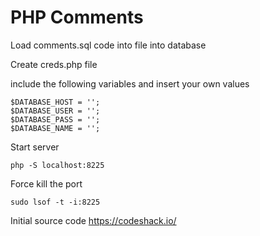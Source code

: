 # PHP Comments

Load comments.sql code into file into database

Create creds.php file

include the following variables and insert your own values
```
$DATABASE_HOST = '';
$DATABASE_USER = '';
$DATABASE_PASS = '';
$DATABASE_NAME = '';
```

Start server
``` 
php -S localhost:8225
```

Force kill the port
```
sudo lsof -t -i:8225
```


Initial source code https://codeshack.io/
